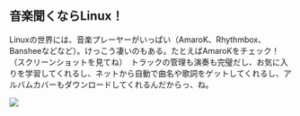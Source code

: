 <?php require("../../entete.php"); ?> <?php require("../../base.php"); ?>

<div id="corps">

<h2>音楽聞くならLinux！</h2>

<p>Linuxの世界には、音楽プレーヤーがいっぱい（AmaroK、Rhythmbox、Bansheeなどなど）。けっこう凄いのもある。たとえばAmaroKをチェック！（スクリーンショットを見てね）　トラックの管理も演奏も完璧だし、お気に入りを学習してくれるし、ネットから自動で曲名や歌詞をゲットしてくれるし、アルバムカバーもダウンロードしてくれるんだからっ、ね。</p>

<img src="Images/amarok.png" />

</div>


